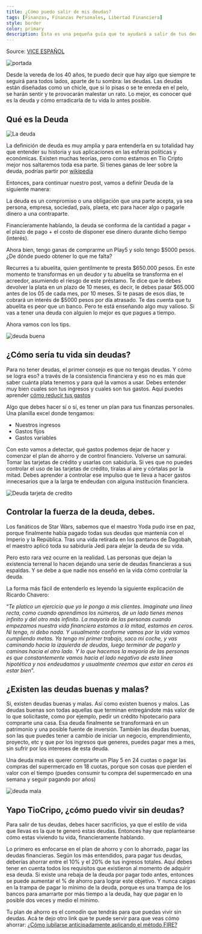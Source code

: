 ```yaml
---
title: ¿Cómo puedo salir de mis deudas?
tags: [Finanzas, Finanzas Personales, Libertad Financiera]
style: border
color: primary
description: Esta es una pequeña guía que te ayudará a salir de tus deudas
---
```


Source: [VICE ESPAÑOL](https://www.vice.com/es/article/g5p9mm/como-salir-de-deudas-de-una-vez-por-todas)

![portada](https://imgur.com/k6OxaPa.png)

Desde la vereda de los 40 años, te puedo decir que hay algo que siempre te seguirá para todos lados, aparte de tu sombra: las deudas. Las deudas están diseñadas como un chicle, que si lo pisas o se te enreda en el pelo, se harán sentir y te provocarán malestar un rato. Lo mejor, es conocer qué es la deuda y cómo erradicarla de tu vida lo antes posible.

## Qué es la Deuda

![La deuda](https://www.pqs.pe/sites/default/files/escritorio/tumblr_liwdjvf1wq1qaoq1c.gif)

La definición de deuda es muy amplia y para entenderla en su totalidad hay que entender su historia y sus aplicaciones en las esferas políticas y económicas. Existen muchas teorías, pero como estamos en Tío Cripto mejor nos saltaremos toda esa parte. Si tienes ganas de leer sobre la deuda, podrías partir por [wikipedia](https://es.wikipedia.org/wiki/Deuda)

Entonces, para continuar nuestro post, vamos a definir Deuda de la siguiente manera:

La deuda es un compromiso o una obligación que una parte acepta, ya sea persona, empresa, sociedad, país, plaeta, etc para hacer algo o pagarle dinero a una contraparte.

Financieramente hablando, la deuda se conforma de la cantidad a pagar + el plazo de pago + el costo de disponer ese dinero durante dicho tiempo (interés).

Ahora bien, tengo ganas de comprarme un Play5 y solo tengo $5000 pesos. ¿De dónde puedo obtener lo que me falta?

Recurres a tu abuelita, quien gentilmente te presta $650.000 pesos. En este momento te transformas en un deudor y tu abuelita se transforma en el acreedor, asumiendo el riesgo de este préstamo. Te dice que le debes devolver la plata en un plazo de 10 meses, es decir, le debes pasar $65.000 antes de los 05 de cada mes, por 10 meses. Si te pasas de esos días, te cobrará un interés de $5000 pesos por día atrasado. Te das cuenta que tu abuelita es peor que un banco. Pero te está enseñando algo muy valioso. Si vas a tener una deuda con alguien lo mejor es que pagues a tiempo.

Ahora vamos con los tips.

![deuda buena](https://media.giphy.com/media/3oFzlYXb7XaXUMH5ao/giphy.gif)

## ¿Cómo sería tu vida sin deudas?

Para no tener deudas, el primer consejo es que no tengas deudas. Y cómo se logra eso? a través de la consistencia financiera y eso no es más que saber cuánta plata tenemos y para qué la vamos a usar. Debes entender muy bien cuales son tus ingresos y cuales son tus gastos. Aquí puedes aprender [cómo reducir tus gastos](https://www.tiocripto.com/blog/consejos-para-reducir-gastos)

Algo que debes hacer sí o sí, es tener un plan para tus finanzas personales. Una planilla excel donde tengamos:

- Nuestros ingresos
- Gastos fijos
- Gastos variables

Con esto vamos a detectar, qué gastos podemos dejar de hacer y comenzar el plan de ahorro y de control financiero. Volverse un samurai. Tomar las tarjetas de crédito y usarlas con sabiduría. Si ves que no puedes controlar el uso de las tarjetas de crédito, tíralas al aire y córtalas por la mitad. Debes aprender a controlar ese impulso que te lleva a hacer gastos innecesarios que a la larga te endeudan con alguna institución financiera.

![Deuda tarjeta de credito](https://i.pinimg.com/originals/b5/52/7a/b5527a10fa0f7e3317cc1abc5aa3f14b.gif)

## Controlar la fuerza de la deuda, debes.

Los fanáticos de Star Wars, sabemos que el maestro Yoda pudo irse en paz, porque finalmente había pagado todas sus deudas que mantenía con el Imperio y la República. Tras una vida retirada en los pantanos de Dagobah, el maestro aplicó toda su sabiduría Jedi para alejar la deuda de su vida.

Pero esto rara vez ocurre en la realidad. Las personas que dejan la existencia terrenal lo hacen dejando una serie de deudas financieras a sus espaldas. Y se debe a que nadie nos enseñó en la vida cómo controlar la deuda.

La forma más fácil de entenderlo es leyendo la siguiente explicación de Ricardo Chavero:

“*Te platico un ejercicio que yo le pongo a mis clientes. Imagínate una línea recta, como cuando aprendimos los números, de un lado tienes  menos infinito y del otro más infinito. La mayoría de las personas cuando empezamos nuestra vida financiera estamos a la mitad, estamos en ceros. Ni tengo, ni debo nada. Y usualmente conforme vamos por la vida vamos cumpliendo metas. Ya tengo mi primer trabajo, saco mi coche, y vas caminando hacia la izquierda de deudas, luego terminar de pagarlo y caminas hacia el otro lado. Y lo que hacemos la mayoría de las personas es que constantemente vamos hacia el lado negativo de esta línea hipotética y nos endeudamos y usualmente creemos que estar en ceros es estar bien*”.


## ¿Existen las deudas buenas y malas?

Si, existen deudas buenas y malas. Así como existen buenos y malos. Las deudas buenas son todas aquellas que terminan entregándote más valor de lo que solicitaste, como por ejemplo, pedir un crédito hipotecario para comprarte una casa. Esa deuda finalmente se transformará en un patrimonio y una posible fuente de inversión. También las deudas buenas, son las que puedes tener a cambio de iniciar un negocio, emprendimiento, proyecto, etc y que por los ingresos que generes, puedes pagar mes a mes, sin sufrir por los intereses de esta deuda.

Una deuda mala es querer comprarte un Play 5 en 24 cuotas o pagar las compras del supermercado en 18 cuotas, porque son cosas que pierden el valor con el tiempo (puedes consumir tu compra del supermercado en una semana y seguir pagando por años)

![deuda mala](https://media1.tenor.com/images/c31584bef2e7cc354e2868a5fd52cc7a/tenor.gif?itemid=10429552)

## Yapo TioCripo, ¿cómo puedo vivir sin deudas?

Para salir de tus deudas, debes hacer sacrificios, ya que el estilo de vida que llevas es la que te generó estas deudas. Entonces hay que replantearse cómo estas viviendo tu vida, financieramente hablando.

Lo primero es enfocarse en el plan de ahorro y con lo ahorrado, pagar las deudas financieras. Según los más entendidos, para pagar tus deudas, deberías ahorrar entre el 10% y el 20% de tus ingresos totales. Aquí debes tener en cuenta todos los requisitos que existieron al momento de adquirir esa deuda. Si existe una rebaja de la deuda por pagar todo antes, entonces se puede aumentar el % de ahorro para lograr este objetivo. Y nunca caigas en la trampa de pagar lo mínimo de la deuda, porque es una trampa de los bancos para amarrarte por más tiempo a la deuda, hay que pagar en lo posible dos veces y medio el mínimo.

Tu plan de ahorro es el comodín que tendrás para que puedas vivir sin deudas. Acá te dejo otro link que te puede servir para que veas cómo ahorrar: [¿Cómo jubilarse anticipadamente aplicando el método FIRE?](https://www.tiocripto.com/blog/como-jubilarse-anticipadamente)
